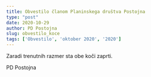 ```yaml
---
title: Obvestilo članom Planinskega društva Postojna
type: "post"
date: 2020-10-29
author: PD Postojna
slug: obvestilo_koce
tags: ['Obvestilo', 'oktober 2020', '2020']
---
```



Zaradi trenutnih razmer sta obe koči zaprti.

PD Postojna

